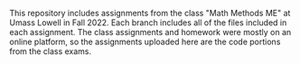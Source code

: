 This repository includes assignments from the class "Math Methods ME" at Umass Lowell in Fall 2022. Each branch includes all of the files included in each assignment. The class assignments and homework were mostly on an online platform, so the assignments uploaded here are the code portions from the class exams.
